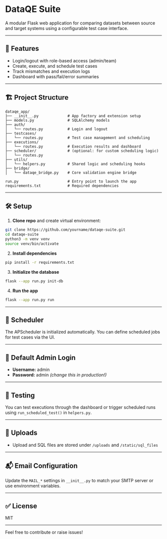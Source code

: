 # DataQE Suite

A modular Flask web application for comparing datasets between source and target systems using a configurable test case interface.

---

## 🚀 Features
- Login/logout with role-based access (admin/team)
- Create, execute, and schedule test cases
- Track mismatches and execution logs
- Dashboard with pass/fail/error summaries

---

## 🏗️ Project Structure
```
dataqe_app/
├── __init__.py             # App factory and extension setup
├── models.py               # SQLAlchemy models
├── auth/
│   └── routes.py           # Login and logout
├── testcases/
│   └── routes.py           # Test case management and scheduling
├── executions/
│   └── routes.py           # Execution results and dashboard
├── scheduler/              # (optional: for custom scheduling logic)
│   └── routes.py
├── utils/
│   └── helpers.py          # Shared logic and scheduling hooks
├── bridge/
│   └── dataqe_bridge.py    # Core validation engine bridge

run.py                      # Entry point to launch the app
requirements.txt            # Required dependencies
```

---

## 🛠️ Setup

1. **Clone repo** and create virtual environment:
```bash
git clone https://github.com/yourname/dataqe-suite.git
cd dataqe-suite
python3 -m venv venv
source venv/bin/activate
```

2. **Install dependencies**
```bash
pip install -r requirements.txt
```

3. **Initialize the database**
```bash
flask --app run.py init-db
```

4. **Run the app**
```bash
flask --app run.py run
```

---

## 📅 Scheduler
The APScheduler is initialized automatically. You can define scheduled jobs for test cases via the UI.

---

## 🔐 Default Admin Login
- **Username:** admin
- **Password:** admin *(change this in production!)*

---

## 🧪 Testing
You can test executions through the dashboard or trigger scheduled runs using `run_scheduled_test()` in `helpers.py`.

---

## 📁 Uploads
- Upload and SQL files are stored under `/uploads` and `/static/sql_files`

---

## 📬 Email Configuration
Update the `MAIL_*` settings in `__init__.py` to match your SMTP server or use environment variables.

---

## ✅ License
MIT

---

Feel free to contribute or raise issues!
